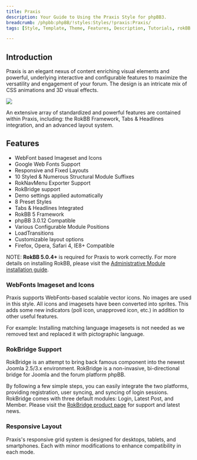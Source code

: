 ```yaml
---
title: Praxis
description: Your Guide to Using the Praxis Style for phpBB3.
breadcrumb: /phpbb:phpBB/!styles:Styles/!praxis:Praxis/
tags: [Style, Template, Theme, Features, Description, Tutorials, rokBB 5]

---
```


Introduction
-----

Praxis is an elegant nexus of content enriching visual elements and powerful, underlying interactive and configurable features to maximize the versatility and engagement of your forum. The design is an intricate mix of CSS animations and 3D visual effects. 

![][style]

An extensive array of standardized and powerful features are contained within Praxis, including: the RokBB Framework, Tabs & Headlines integration, and an advanced layout system.

Features
-----

* WebFont based Imageset and Icons
* Google Web Fonts Support
* Responsive and Fixed Layouts
* 10 Styled & Numerous Structural Module Suffixes
* RokNavMenu Exporter Support
* RokBridge support
* Demo settings applied automatically
* 8 Preset Styles
* Tabs & Headlines Integrated
* RokBB 5 Framework
* phpBB 3.0.12 Compatible
* Various Configurable Module Positions
* LoadTransitions
* Customizable layout options
* Firefox, Opera, Safari 4, IE8+ Compatible

NOTE: **RokBB 5.0.4+** is required for Praxis to work correctly. For more details on installing RokBB, please visit the [Administrative Module installation guide][adminguide].

### WebFonts Imageset and Icons

Praxis supports WebFonts-based scalable vector icons. No images are used in this style. All icons and imagesets have been converted into sprites. This adds some new indicators (poll icon, unapproved icon, etc.) in addition to other useful features. 

For example: Installing matching language imagesets is not needed as we removed text and replaced it with pictographic language.

### RokBridge Support

RokBridge is an attempt to bring back famous component into the newest Joomla 2.5/3.x environment. RokBridge is a non-invasive, bi-directional bridge for Joomla and the forum platform phpBB. 

By following a few simple steps, you can easily integrate the two platforms, providing registration, user syncing, and syncing of login sessions. RokBridge comes with three default modules: Login, Latest Post, and Member. Please visit the [RokBridge product page][rokbridge] for support and latest news.

### Responsive Layout

Praxis's responsive grid system is designed for desktops, tablets, and smartphones. Each with minor modifications to enhance compatibility in each mode.

[adminguide]: ../../start/styles.md#installing-administrative-modules
[style]: assets/praxis.jpeg
[rokbridge]: http://www.rockettheme.com/extensions-joomla/rokbridge